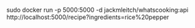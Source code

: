 sudo docker run -p 5000:5000 -d jackmleitch/whatscooking:api
http://localhost:5000/recipe?ingredients=rice%20pepper